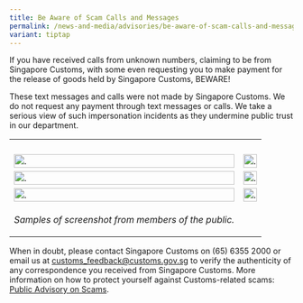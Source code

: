 ```yaml
---
title: Be Aware of Scam Calls and Messages
permalink: /news-and-media/advisories/be-aware-of-scam-calls-and-messages/
variant: tiptap
---
```

<p>If you have received calls from unknown numbers, claiming to be from Singapore
Customs, with some even requesting you to make payment for the release
of goods held by Singapore Customs, BEWARE!</p>
<p>These text messages and calls were not made by Singapore Customs. We do
not request any payment through text messages or calls. We take a serious
view of such impersonation incidents as they undermine public trust in
our department.</p>
<table>
<tbody>
<tr>
<th rowspan="1" colspan="1">
<p></p>
</th>
<th rowspan="1" colspan="1">
<p></p>
</th>
</tr>
<tr>
<td rowspan="1" colspan="1">
<div class="isomer-image-wrapper">
<img style="width: 100%" height="auto" width="100%" alt="." src="/images/advisory/scam1-2019.jpg">
</div>
</td>
<td rowspan="1" colspan="1">
<div class="isomer-image-wrapper">
<img style="width: 100%" height="auto" width="100%" alt="." src="/images/advisory/scam2-2019.jpg">
</div>
</td>
</tr>
<tr>
<td rowspan="1" colspan="1">
<div class="isomer-image-wrapper">
<img style="width: 100%" height="auto" width="100%" alt="." src="/images/advisory/scam-text.png">
</div>
</td>
<td rowspan="1" colspan="1">
<div class="isomer-image-wrapper">
<img style="width: 100%" height="auto" width="100%" alt="." src="/images/advisory/scam-text-2.jpg">
</div>
</td>
</tr>
<tr>
<td rowspan="1" colspan="1">
<div class="isomer-image-wrapper">
<img style="width: 100%" height="auto" width="100%" alt="." src="/images/advisory/scam-2021-1.png">
</div>
</td>
<td rowspan="1" colspan="1">
<div class="isomer-image-wrapper">
<img style="width: 100%" height="auto" width="100%" alt="." src="/images/advisory/scam-2021-2.png">
</div>
</td>
</tr>
<tr>
<td rowspan="1" colspan="1">
<p><em>Samples of screenshot from members of the public.</em>
</p>
</td>
<td rowspan="1" colspan="1">
<p></p>
</td>
</tr>
</tbody>
</table>
<p>When in doubt, please contact Singapore Customs on (65) 6355 2000 or email
us at <a href="mailto:customs_feedback@customs.gov.sg" rel="noopener noreferrer nofollow" target="_blank">customs_feedback@customs.gov.sg</a> to
verify the authenticity of any correspondence you received from Singapore
Customs. More information on how to protect yourself against Customs-related
scams: <a href="https://www.customs.gov.sg/news-and-media/advisories/public-advisory-on-scams/" rel="noopener noreferrer nofollow" target="_blank">Public Advisory on Scams</a>.</p>
